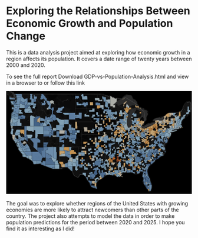 # Exploring the Relationships Between Economic Growth and Population Change

This is a data analysis project aimed at exploring how economic growth in a region affects its population. It covers a date range of twenty years between 2000 and 2020. 

To see the full report Download GDP-vs-Population-Analysis.html and view in a browser to or follow this link 

![ScreenShot](https://github.com/mbauerw/gdp_vs_pop/blob/main/heatmap_clipped.png) 

The goal was to explore whether regions of the United States with growing economies are more likely to attract newcomers than other parts of the country. The project also attempts to model the data in order to make population predictions for the period between 2020 and 2025. I hope you find it as interesting as I did!
